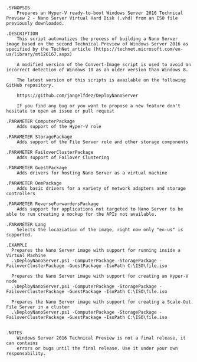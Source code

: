
    .SYNOPSIS 
        Prepares an Hyper-V ready-to-boot Windows Server 2016 Technical Preview 2 - Nano Server Virtual Hard Disk (.vhd) from an ISO file previously downloaded.

    .DESCRIPTION
        This script automatizes the process of building a Nano Server image based on the second Technical Preview of Windows Server 2016 as specified by the TechNet article (https://technet.microsoft.com/en-us/library/mt126167.aspx)

        A modified version of the Convert-Image script is used to avoid an incorrect detection of Windows 10 as an older version than Windows 8. 

        The latest version of this scripts is available on the following GitHub repository. 
        
        https://github.com/jangelfdez/DeployNanoServer

        If you find any bug or you want to propose a new feature don't hesitate to open an issue or pull request 

    .PARAMETER ComputerPackage
        Adds support of the Hyper-V role

    .PARAMETER StoragePackage
        Adds support of the File Server role and other storage components

    .PARAMETER FailoverClusterPackage
        Adds support of Failover Clustering

    .PARAMETER GuestPackage
        Adds drivers for hosting Nano Server as a virtual machine

    .PARAMETER OemPackage
        Adds basic drivers for a variety of network adapters and storage controllers

    .PARAMETER ReverseForwardersPackage
        Adds support for applications not targeted to Nano Server to be able to run creating a mockup for the APIs not available.

    .PARAMETER Lang
        Selects the locaziation of the image, right now only "en-us" is supported.

    .EXAMPLE
      Prepares the Nano Server image with support for running inside a Virtual Machine
      .\DeployNanoServer.ps1 -ComputerPackage -StoragePackage -FailoverClusterPackage -GuestPackage -IsoPath C:\ISO\file.iso

      Prepares the Nano Server image with support for creating an Hyper-V node
      .\DeployNanoServer.ps1 -ComputerPackage -StoragePackage -FailoverClusterPackage -GuestPackage -IsoPath C:\ISO\file.iso

      Prepares the Nano Server image with support for creating a Scale-Out File Server in a cluster
      .\DeployNanoServer.ps1 -ComputerPackage -StoragePackage -FailoverClusterPackage -GuestPackage -IsoPath C:\ISO\file.iso


    .NOTES 
        Windows Server 2016 Technical Preview is not a final release, it can contains
        errors or bugs until the final release. Use it under your own responsability.

      
